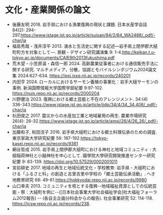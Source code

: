 # 文化・産業関係の論文

- 後藤友明 2018. 岩手県における漁業復興の現状と課題. 日本水産学会誌 84(2): 294-297.https://www.jstage.jst.go.jp/article/suisan/84/2/84_WA2488/_pdf/-char/ja
- 福島秀哉・浅井淳平 2013. 湧水と生活史に関する記述―岩手県上閉伊郡大槌町町方を対象として―. 景観・デザイン研究講演集 9: 1-4.http://keikan.t.u-tokyo.ac.jp/documents/CAIE9th2013fukushima.pdf
- 荒木望・小笠原温・森信一郎 2024. 高齢農業従事者における通信販売手法に関する研究. マルチメディア，分散，協調とモバイルシンポジウム2024論文集 2024:627-634. https://ipsj.ixsq.nii.ac.jp/records/240201
- 内田亨 2024. ローカルにおけるサーモン養殖の事業化：岩手大槌サーモンの事例. 新潟国際情報大学国際学部紀要 9:97-102. https://nuis.repo.nii.ac.jp/records/2000204
- 川野健治 2023. 復興における郷土芸能と不在のアレンジメント. 34:(4) 336-343.https://www.jstage.jst.go.jp/article/jjdp/34/4/34_34.406/_pdf/-char/ja
- 杭田俊之 2017. 震災からの水産加工業と地域雇用の再生. 農業市場研究 26(4): 26-32.https://www.jstage.jst.go.jp/article/amsj/26/4/26_26/_pdf/-char/ja
- 加藤和子, 和田涼子 2016. 岩手県大槌町における郷土料理伝承のための調査. 東京家政大学研究紀要 56: 187-192.https://tokyo-kasei.repo.nii.ac.jp/records/9381
- 網谷哲成 2015. 岩手県上閉伊郡大槌町における神社と地域コミュニティ : 大槌稲荷神社と小鎚神社を中心として. 國學院大學研究開発推進センター研究紀要 9: 83-139. https://doi.org/10.57529/0002001011
- 宮前耕史 2017. 地域の再生と地域伝統文化・学校教育: 岩手県・大槌町における「ふるさと科」の創造と吉里吉里中学校の「郷土芸能伝承活動」. へき地教育研究 68: 49-61.https://hokkyodai.repo.nii.ac.jp/records/9980
- 山口幸夫 2013. コミュニティを核とする復興--地域福祉資源としての伝統芸能・祭：大槌町を例に--([日本社会事業大学社会福祉学会]社大福祉フォーラム2012報告) -- (各自主企画分科会からの報告). 社会事業研究 52: 114-118. https://jcsw.repo.nii.ac.jp/records/238.
- 





